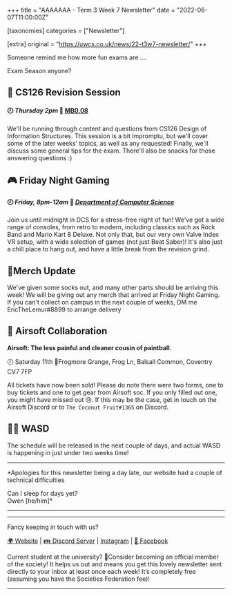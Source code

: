 +++
title = "AAAAAAA - Term 3 Week 7 Newsletter"
date = "2022-06-07T11:00:00Z"

[taxonomies]
categories = ["Newsletter"]

[extra]
original = "https://uwcs.co.uk/news/22-t3w7-newsletter/"
+++

<p data-block-key="o4r0q">Someone remind me how more fun exams are ....</p>

<!-- more -->

Exam Season anyone?

## 🧇 CS126 Revision Session

#### 🕗 *Thursday 2pm* 📍 [MB0.08](https://campus.warwick.ac.uk/?cmsid=17265&project_id=1)

We'll be running through content and questions from CS126 Design of Information Structures. This session is a bit impromptu, but we'll cover some of the later weeks' topics, as well as any requested\! Finally, we'll discuss some general tips for the exam. There'll also be snacks for those answering questions :)

## **🎮 Friday Night Gaming**

#### 🕗 *Friday, 8pm-12am* 📍 [*Department of Computer Science*](https://campus.warwick.ac.uk/?cmsid=1547)

Join us until midnight in DCS for a stress-free night of fun\! We've got a wide range of consoles, from retro to modern, including classics such as Rock Band and Mario Kart 8 Deluxe. Not only that, but our very own Valve Index VR setup, with a wide selection of games (not just Beat Saber)\! It's also just a chill place to hang out, and have a little break from the revision grind.

## 👕Merch Update

We've given some socks out, and many other parts should be arriving this week\! We will be giving out any merch that arrived at Friday Night Gaming. If you can't collect on campus in the next couple of weeks, DM me EricTheLemur\#8899 to arrange delivery

## 🔫 Airsoft Collaboration

**Airsoft: The less painful and cleaner cousin of paintball.**

🕗 Saturday 11th 📍Frogmore Grange, Frog Ln, Balsall Common, Coventry CV7 7FP

All tickets have now been sold\! Please do note there were two forms, one to buy tickets and one to get gear from Airsoft soc. If you only filled out one, you might have missed out 😢. If this may be the case, get in touch on the Airsoft Discord or to `The Coconut Fruit#1365` on Discord.

## 🏃‍♂️ WASD

The schedule will be released in the next couple of days, and actual WASD is happening in just under two weeks time\!



***

*Apologies for this newsletter being a day late, our website had a couple of technical difficulties  
  
Can I sleep for days yet?  
Owen \[he/him\]*



***



***

Fancy keeping in touch with us?

[🌍 Website](https://uwcs.co.uk/) | [👪 Discord Server](https://discord.uwcs.uk/) | [Instagram](https://instagram.com/warwickcompsoc) | [💬 Facebook](https://facebook.com/groups/warwickcompsoc)

Current student at the university? 👋Consider becoming an official member of the society\! It helps us out and means you get this lovely newsletter sent directly to your inbox at least once each week\! It’s completely free (assuming you have the Societies Federation fee)\!



***

